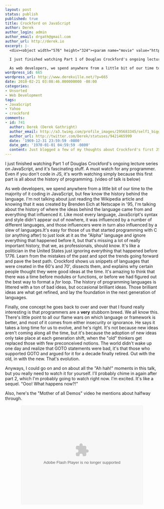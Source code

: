 ```yaml
---
layout: post
status: publish
published: true
title: Crockford on JavaScript
author: Derek
author_login: admin
author_email: drgath@gmail.com
author_url: http://derek.io
excerpt: |-
  <div><object width="576" height="324"><param name="movie" value="http://d.yimg.com/m/up/ypp/default/player.swf"></param><param name="flashVars" value="vid=17880750&"></param><param name="allowfullscreen" value="true"></param><param name="wmode" value="transparent"></param><embed width="576" height="324" allowFullScreen="true" src="http://d.yimg.com/m/up/ypp/default/player.swf" type="application/x-shockwave-flash" flashvars="vid=17880750&"></embed></object></div>

  I just finished watching Part 1 of Douglas Crockford's ongoing lecture series on JavaScript, and it's fascinating stuff.  A must watch for any programmer.  Even if you don't code in JS, it's worth watching simply because this first part is all about the history of programming. (video of talk is below)

  As web developers, we spend anywhere from a little bit of our time to the majority of it coding in JavaScript, but few know the history behind the language.  I'm not talking about just reading the Wikipedia article and knowing that it was created by Brenden Eich at Netscape in '95, I'm talking about the history of where the ideas behind the language came from and everything that influenced it.  Like most every language, JavaScript's syntax and style didn't appear out of nowhere, it was influenced by a number of different languages, and those influencers were in turn also influenced by a slew of languages.
wordpress_id: 665
wordpress_url: http://www.derekville.net/?p=665
date: 2010-02-21 03:08:46.000000000 -08:00
categories:
- Unsorted
- Web Development
tags:
- JavaScript
- Yahoo
- crockford
comments:
- id: 741
  author: Derek (Derek Gathright)
  author_email: http://a3.twimg.com/profile_images/295683345/self1_bigger.jpg
  author_url: http://twitter.com/Derek/statuses/9421465999
  date: '1969-12-31 23:59:59 -0800'
  date_gmt: '1970-01-01 04:59:59 -0800'
  content: Just blogged a few of my thoughts about Crockford's first JS talk.  http://www.derekville.net/2010/crockford-on-javascript-part-1/
---
```


I just finished watching Part 1 of Douglas Crockford's ongoing lecture series on JavaScript, and it's fascinating stuff.  A must watch for any programmer.  Even if you don't code in JS, it's worth watching simply because this first part is all about the history of programming. (video of talk is below)

<!-- more -->

As web developers, we spend anywhere from a little bit of our time to the majority of it coding in JavaScript, but few know the history behind the language.  I'm not talking about just reading the Wikipedia article and knowing that it was created by Brenden Eich at Netscape in '95, I'm talking about the history of where the ideas behind the language came from and everything that influenced it.  Like most every language, JavaScript's syntax and style didn't appear out of nowhere, it was influenced by a number of different languages, and those influencers were in turn also influenced by a slew of languages.<a id="more"></a><a id="more-665"></a>It's easy for those of us that started programming with C (or anything after) to just look at it as the "Alpha" language and ignore everything that happened before it, but that's missing a lot of really important history, that we, as professionals, should know.  It's like a politician in the United States just ignoring everything that happened before 1776.  Learn from the mistakes of the past and spot the trends going forward and pave the best path.  Crockford shows us snippets of languages that were created in the 60's and 70', dissects them, and explains why certain people thought they were good ideas at the time.  It's amazing to think that there was a time before modules or functions, or before we had figured out the best way to format a <em>for</em> loop.  The history of programming languages is littered with a ton of bad ideas, but occasional brilliant ideas.  Those brilliant ideas are what get refined, and lay the foundation in the next generation of languages.

Finally, one concept he goes back to over and over that I found really interesting is that programmers are a <strong>very</strong> stubborn breed.  We all know this.  There's little point to all our flame wars on which language or framework is better, and most of it comes from either insecurity or ignorance.  He says it takes a long time for us to evolve, and he's right.  It's not because new ideas aren't coming along all the time, but it's because the adoption of new ideas only take place at each generation shift, when  the "old" thinkers get replaced those with few preconceived notions.  The world didn't wake up one day and realize that GOTO statements were bad, it's that those who supported GOTO and argued for it for a decade finally retired.  Out with the old, in with the new.  That's evolution.

Anyways, I could go on and on about all the "Ah hah!" moments in this talk, but you really need to watch it for yourself. I'll probably chime in again after part 2, which I'm probably going to watch right now.  I'm excited.  It's like a sequel.  "Ooo! What happens now?!"

Also, here's the "Mother of all Demos" video he mentions about halfway through.

<div align="center">
<embed id=VideoPlayback src=http://video.google.com/googleplayer.swf?docid=-8734787622017763097&hl=en&fs=true style=width:400px;height:326px allowFullScreen=true allowScriptAccess=always type=application/x-shockwave-flash> </embed></div>
